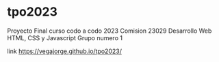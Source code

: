 # tpo2023
Proyecto Final curso codo a codo 2023 Comision 23029 Desarrollo Web HTML, CSS y Javascript
Grupo numero 1




link https://vegajorge.github.io/tpo2023/
